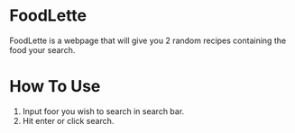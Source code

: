 # FoodLette

FoodLette is a webpage that will give you 2 random recipes containing the food your search.

# How To Use

1. Input foor you wish to search in search bar.
2. Hit enter or click search.
